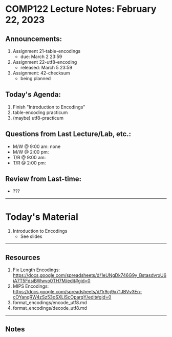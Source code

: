 # COMP122 Lecture Notes: February 22, 2023

## Announcements:
   1. Assignment 21-table-encodings
      - due: March 2 23:59
   1. Assignment 22-utf8-encoding
      - released: March 5 23:59
   1. Assignment: 42-checksum
      - being planned

## Today's Agenda:
   1. Finish "Introduction to Encodings"
   1. table-encoding practicum
   1. (maybe) utf8-practicum

## Questions from Last Lecture/Lab, etc.:
   * M/W @ 9:00 am: none
   * M/W @ 2:00 pm:
   * T/R @ 9:00 am: 
   * T/R @ 2:00 pm: 

## Review from Last-time:
   - ???

---
# Today's Material
  1. Introduction to Encodings
     - See slides

---
## Resources
   1. Fix Length Encodings: https://docs.google.com/spreadsheets/d/1eUNgDk746G9y_BstasdvrxU6iA7T5FdsiBWwvo0TH7M/edit#gid=0
   1. MIPS Encodings: https://docs.google.com/spreadsheets/d/1r9cj9x71JBVv3En-cOYanqRW4zSz53oSXLlScOparqY/edit#gid=0
   1. format_encodings/encode_utf8.md
   1. format_encodings/decode_utf8.md
   
---
## Notes
<!-- This section is for students to place their notes -->


